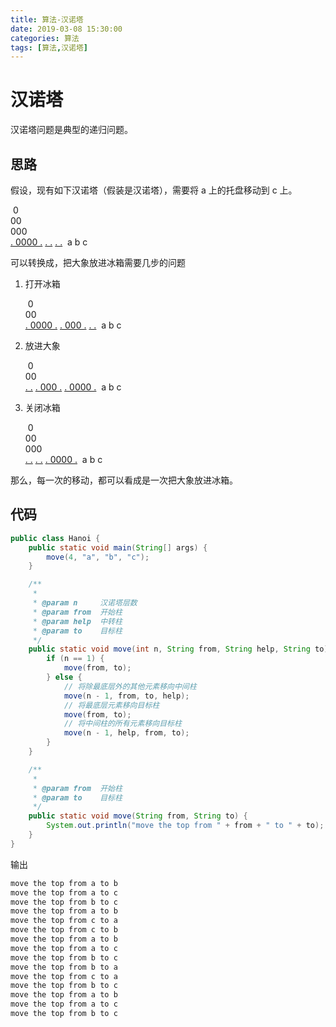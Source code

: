 ```yaml
---
title: 算法-汉诺塔
date: 2019-03-08 15:30:00
categories: 算法
tags: [算法,汉诺塔]
---
```


# 汉诺塔

汉诺塔问题是典型的递归问题。

## 思路

假设，现有如下汉诺塔（假装是汉诺塔），需要将 a 上的托盘移动到 c 上。

​     0     	
​    00    	
   000   	
<u>. 0000 .</u>	<u>.          .</u>	<u>.          .</u>
​     a     	     b     	     c     

<!--more-->

可以转换成，把大象放进冰箱需要几步的问题

1. 打开冰箱

   ​             	     0     	
   ​             	    00    	
   <u>. 0000 .</u>	<u>.  000  .</u>	<u>.          .</u>
   ​     a      	     b     	     c     

2. 放进大象

   ​             	     0     	
   ​             	    00    	 	
   <u>.          .</u>	 <u>.  000  .</u>	<u>. 0000 .</u>
   ​     a      	     b     	     c     

3. 关闭冰箱

   ​            	            	     0    	 
   ​            	            	    00    	
   ​            	            	   000  	 
   <u>.          .</u>	<u>.          .</u>	<u>. 0000 .</u>	
   ​     a     	     b     	     c     	

那么，每一次的移动，都可以看成是一次把大象放进冰箱。

## 代码



```java
public class Hanoi {
    public static void main(String[] args) {
        move(4, "a", "b", "c");
    }

    /**
     *
     * @param n     汉诺塔层数
     * @param from  开始柱
     * @param help  中转柱
     * @param to    目标柱
     */
    public static void move(int n, String from, String help, String to) {
        if (n == 1) {
            move(from, to);
        } else {
            // 将除最底层外的其他元素移向中间柱
            move(n - 1, from, to, help);
            // 将最底层元素移向目标柱
            move(from, to);
            // 将中间柱的所有元素移向目标柱
            move(n - 1, help, from, to);
        }
    }

    /**
     *
     * @param from  开始柱
     * @param to    目标柱
     */
    public static void move(String from, String to) {
        System.out.println("move the top from " + from + " to " + to);
    }
}
```

输出

```Java
move the top from a to b
move the top from a to c
move the top from b to c
move the top from a to b
move the top from c to a
move the top from c to b
move the top from a to b
move the top from a to c
move the top from b to c
move the top from b to a
move the top from c to a
move the top from b to c
move the top from a to b
move the top from a to c
move the top from b to c
```

